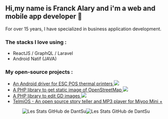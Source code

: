 ## Hi,my name is Franck Alary and i'm a web and mobile app developer 👋

For over 15 years, I have specialized in business application development.

### The stacks I love using :

- ReactJS / GraphQL / Laravel
- Android Natif (JAVA)

### My open-source projects :

- [An Android driver for ESC POS thermal printers ![](https://jitpack.io/v/DantSu/ESCPOS-ThermalPrinter-Android/month.svg)](https://github.com/DantSu/ESCPOS-ThermalPrinter-Android)
- [A PHP library to get static image of OpenStreetMap ![](https://img.shields.io/packagist/dt/DantSu/php-osm-static-api.svg)](https://github.com/DantSu/php-osm-static-api)
- [A PHP library to edit GD images ![](https://img.shields.io/packagist/dt/DantSu/php-image-editor.svg)](https://github.com/DantSu/php-image-editor)
- [TelmiOS - An open source story teller and MP3 player for Miyoo Mini +](https://github.com/DantSu/Telmi-story-teller)

<div align="center"><img align="top" src="https://github-readme-stats.vercel.app/api?username=DantSu&show_icons=true&hide_rank=true" alt="Les Stats GitHub de DantSu"/><img align="top" src="https://github-readme-stats.vercel.app/api/top-langs/?username=DantSu&hide=html" alt="Les Stats GitHub de DantSu"/></div>
